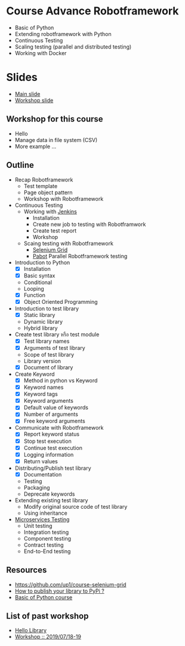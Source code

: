 # Course Advance Robotframework

* Basic of Python
* Extending robotframework with Python
* Continuous Testing
* Scaling testing (parallel and distributed testing)
* Working with Docker

# Slides
* [Main slide](https://github.com/up1/course-advance-robotframework/blob/master/slide/SCK-ADVANCE-ROBOT-FRAMEWORK.pdf)
* [Workshop slide](https://github.com/up1/course-advance-robotframework/blob/master/slide/SCK-WORKSHOP.pdf)

## Workshop for this course
* Hello
* Manage data in file system (CSV)
* More example ...

## Outline

* Recap Robotframework
  * Test template
  * Page object pattern
  * Workshop with Robotframework
* Continuous Testing
  * Working with [Jenkins](https://jenkins-ci.org/)
    * Installation
    * Create new job to testing with Robotframwork
    * Create test report
    * Workshop
  * Scaing testing with Robotframework
    * [Selenium Grid](https://www.seleniumhq.org/projects/grid/)
    * [Pabot](https://github.com/mkorpela/pabot) Parallel Robotframework testing
* Introduction to Python
    * [x] Installation
    * [x] Basic syntax
    * Conditional
    * Looping
    * [x] Function
    * [x] Object Oriented Programming
* Introduction to test library
    * [x] Static library
    * Dynamic library
    * Hybrid library
* Create test library หรือ test module
    * [x] Test library names
    * [x] Arguments of test library
    * Scope of test library 
    * Library version
    * [x] Document of library
* Create Keyword
    * [x] Method in python vs Keyword
    * [x] Keyword names
    * [x] Keyword tags
    * [x] Keyword arguments
    * [x] Default value of keywords
    * [x] Number of arguments
    * [x] Free keyword arguments
* Communicate with Robotframework
    * [x] Report keyword status
    * [x] Stop test execution
    * [x] Continue test execution
    * [x] Logging information
    * [x] Return values
* Distributing/Publish test library
    * [x] Documentation
    * Testing
    * Packaging
    * Deprecate keywords
* Extending existing test library
    * Modify original source code of test library
    * Using inheritance
* [Microservices Testing](https://martinfowler.com/articles/microservice-testing/)
    * Unit testing
    * Integration testing
    * Component testing
    * Contract testing
    * End-to-End testing
    
## Resources
* https://github.com/up1/course-selenium-grid
* [How to publish your library to PyPi ?](https://github.com/up1/demo-helloworld-library)
* [Basic of Python course](https://www.w3schools.com/python/default.asp)

## List of past workshop
* [Hello Library](https://github.com/up1/demo-helloworld-library)
* [Workshop :: 2019/07/18-19](https://github.com/up1/robot-swpark)


